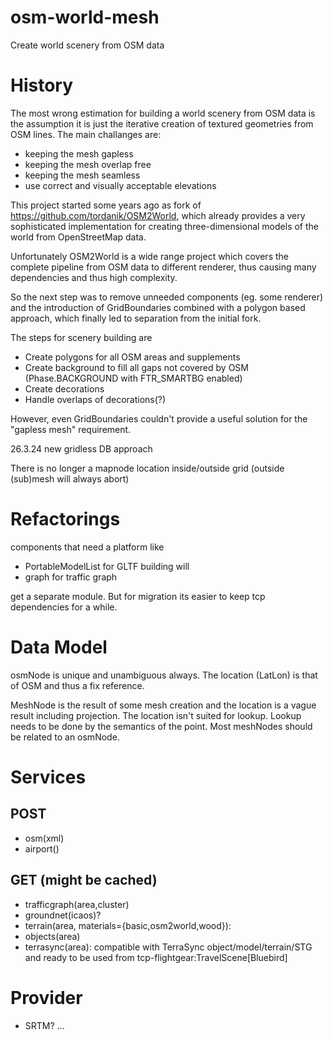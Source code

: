 # osm-world-mesh
Create world scenery from OSM data

# History
The most wrong estimation for building a world scenery from OSM data
is the assumption it is just the iterative creation of textured geometries from
OSM lines. The main challanges are:

* keeping the mesh gapless
* keeping the mesh overlap free
* keeping the mesh seamless
* use correct and visually acceptable elevations

This project started some years ago as fork of https://github.com/tordanik/OSM2World, 
which already provides a very sophisticated implementation for creating 
three-dimensional models of the world from OpenStreetMap data.

Unfortunately OSM2World is a wide range project which covers the complete
pipeline from OSM data to different renderer, thus causing many dependencies and thus
high complexity.

So the next step was to remove unneeded components (eg. some renderer)
and the introduction of GridBoundaries combined with a polygon based
approach, which finally led to separation
from the initial fork.

The steps for scenery building are
* Create polygons for all OSM areas and supplements
* Create background to fill all gaps not covered by OSM (Phase.BACKGROUND with FTR_SMARTBG enabled)
* Create decorations
* Handle overlaps of decorations(?)


However, even GridBoundaries couldn't provide a useful solution for
the "gapless mesh" requirement.

26.3.24 new gridless DB approach

There is no longer a mapnode location inside/outside grid (outside (sub)mesh will always abort)

# Refactorings
components that need a platform like 
* PortableModelList for GLTF building will
* graph for traffic graph

get a separate module. But for migration its easier to keep
tcp dependencies for a while.

# Data Model
osmNode is unique and unambiguous always. The location (LatLon) is
that of OSM and thus a fix reference.

MeshNode is the result of some mesh creation and the location is
a vague result including projection. The location isn't suited
for lookup. Lookup needs to be done by the semantics of the point.
Most meshNodes should be related to an osmNode.

# Services

## POST

* osm(xml)
* airport()

## GET (might be cached)
* trafficgraph(area,cluster)
* groundnet(icaos)?
* terrain(area, materials={basic,osm2world,wood}): 
* objects(area)
* terrasync(area): compatible with TerraSync 
  object/model/terrain/STG
  and ready to be used from tcp-flightgear:TravelScene[Bluebird]

# Provider

* SRTM?
...
